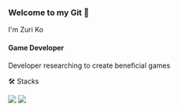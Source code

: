 ### Welcome to my Git 👋
I'm Zuri Ko

#### Game Developer
Developer researching to create beneficial games

🛠️ Stacks

<img src="https://img.shields.io/badge/C-A8B9CC?style=flat-square&logo=C&logoColor=white"/> <img src="https://img.shields.io/badge/c#-512BD4?style=flat-square&logo=c#&logoColor=white"/>
